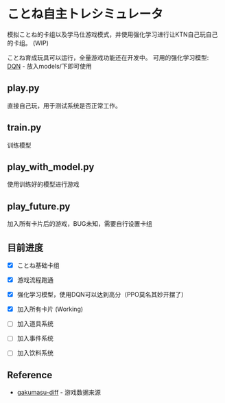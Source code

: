 
# ことね自主トレシミュレータ
模拟ことね的卡组以及学马仕游戏模式，并使用强化学习进行让KTN自己玩自己的卡组。
(WIP)

ことね育成玩具可以运行，全量游戏功能还在开发中。
可用的强化学习模型:
[DQN](https://huggingface.co/AkitoP/simple_gakuen_idolmaster_dpo) - 放入models/下即可使用

## play.py
直接自己玩，用于测试系统是否正常工作。

## train.py
训练模型

## play_with_model.py
使用训练好的模型进行游戏

## play_future.py
加入所有卡片后的游戏，BUG未知，需要自行设置卡组


## 目前进度
- [x] ことね基础卡组
- [x] 游戏流程跑通
- [x] 强化学习模型，使用DQN可以达到高分（PPO莫名其妙开摆了）
- [x] 加入所有卡片 (Working)
- [ ] 加入道具系统
- [ ] 加入事件系统
- [ ] 加入饮料系统


## Reference
- [gakumasu-diff](https://github.com/vertesan/gakumasu-diff) - 游戏数据来源




